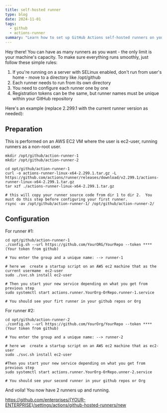 ```yaml
---
title: self-hosted runner
type: blog
date: 2024-11-01
tags:
  - github
  - actions-runner
summary: "Learn how to set up GitHub Actions self-hosted runners on your server. This guide covers configuration methods and important considerations when running multiple runners on the same server. It provides detailed guidance on installation locations, directory structure, runner naming, and specific instructions for SELinux-enabled environments."
---
```


Hey there! 
You can have as many runners as you want - the only limit is your machine's capacity. 
To make sure everything runs smoothly, just follow these simple rules:

1. If you're running on a server with SELinux enabled, don't run from user's home - move to a directory like /opt/github
2. Each runner needs to run from its own directory
3. You need to configure each runner one by one
4. Registration tokens can be the same, but runner names must be unique within your GitHub repository

Here's an example (replace 2.299.1 with the current runner version as needed):

## Preparation

This is performed on an AWS EC2 VM where the user is ec2-user, running runners as a non-root user.

```shell
mkdir /opt/github/action-runner-1
mkdir /opt/github/action-runner-2

cd opt/github/action-runner-1
curl -o actions-runner-linux-x64-2.299.1.tar.gz -L https://github.com/actions/runner/releases/download/v2.299.1/actions-runner-linux-x64-2.299.1.tar.gz
tar xzf ./actions-runner-linux-x64-2.299.1.tar.gz

# this will copy your runner source code from dir 1 to dir 2.  You must do this step before configuring your first runner.
rsync -av /opt/github/action-runner-1/ /opt/github/action-runner-2/
```

## Configuration

For runner #1:

```shell
cd opt/github/action-runner-1
./config.sh --url https://github.com/YourORG/YourRepo --token **** (Your token from github)

# You enter the group and a unique name: --> runner-1

# here we  create a startup script on an AWS ec2 machine that as the current usermame  ec2-user
sudo ./svc.sh install ec2-user

# Then you start your new service depending on what you get from previous step
sudo systemctl start actions.runner.YourOrg-OrRepo.runner-1.service

# You should see your firt runner in your github repos or Org
```

For runner #2:

```shell
cd opt/github/action-runner-2
./config.sh --url https://github.com/YourOrg/YourRepo --token **** (Your token from github)

# You enter the group and a unique name: --> runner-2

# here we  create a startup script on an AWS ec2 machine that as ec2-user
sudo ./svc.sh install ec2-user

#Then you start your new service depending on what you get from previous step
sudo systemctl start actions.runner.YourOrg-OrRepo.unner-2.service

# You should see your second runner in your github repos or Org
```

And voila! You now have 2 runners up and running.

https://github.com/enterprises/{YOUR-ENTERPRISE}/settings/actions/github-hosted-runners/new
